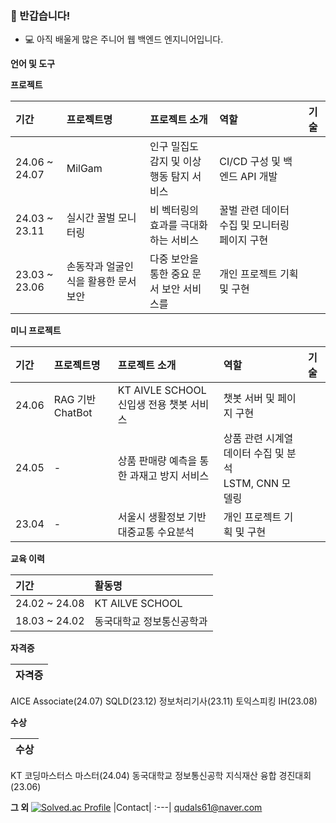 ### 👋 반갑습니다!

* 💻 아직 배울게 많은 주니어 웹 백엔드 엔지니어입니다.

**언어 및 도구**  



**프로젝트**  

기간|프로젝트명|프로젝트 소개|역할|기술|
:---|:---|:---|:---|:---|
24.06 ~ 24.07 | MilGam | 인구 밀집도 감지 및 이상행동 탐지 서비스 | CI/CD 구성 및 백엔드 API 개발 | |
24.03 ~ 23.11 | 실시간 꿀벌 모니터링 | 비 벡터링의 효과를 극대화 하는 서비스 | 꿀벌 관련 데이터 수집 및 모니터링 페이지 구현 | |
23.03 ~ 23.06 | 손동작과 얼굴인식을 활용한 문서 보안 | 다중 보안을 통한 중요 문서 보안 서비스를  | 개인 프로젝트 기획 및 구현 | |

**미니 프로젝트**

기간|프로젝트명|프로젝트 소개|역할|기술|
:---|:---|:---|:---|:---|
24.06 | RAG 기반 ChatBot | KT AIVLE SCHOOL 신입생 전용 챗봇 서비스 | 챗봇 서버 및 페이지 구현 | |
24.05 | - | 상품 판매량 예측을 통한 과재고 방지 서비스 | 상품 관련 시계열 데이터 수집 및 분석 <br> LSTM, CNN 모델링| |
23.04 | - | 서울시 생활정보 기반 대중교통 수요분석 | 개인 프로젝트 기획 및 구현 | |

**교육 이력**

기간|활동명|
:---|:---|
24.02 ~ 24.08| KT AILVE SCHOOL
18.03 ~ 24.02| 동국대학교 정보통신공학과 

**자격증**

|자격증|
:---|
AICE Associate(24.07)
SQLD(23.12)
정보처리기사(23.11)
토익스피킹 IH(23.08)

**수상**

|수상|
:---|
KT 코딩마스터스 마스터(24.04)
동국대학교 정보통신공학 지식재산 융합 경진대회(23.06)

**그 외**
[![Solved.ac Profile](http://mazassumnida.wtf/api/v2/generate_badge?boj=qudalssv)](https://solved.ac/qudalssv/)
|Contact|
:---|
qudals61@naver.com
